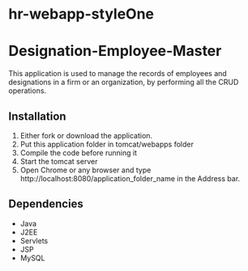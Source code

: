 # hr-webapp-styleOne
# Designation-Employee-Master
This application is used to manage the records of employees and designations in a firm or an organization, by performing all the CRUD operations.

## Installation
1. Either fork or download the application.
2. Put this application folder in tomcat/webapps folder
3. Compile the code before running it
4. Start the tomcat server
5. Open Chrome or any browser and type http://localhost:8080/application_folder_name in the Address bar.

## Dependencies
- Java
- J2EE
- Servlets
- JSP
- MySQL
